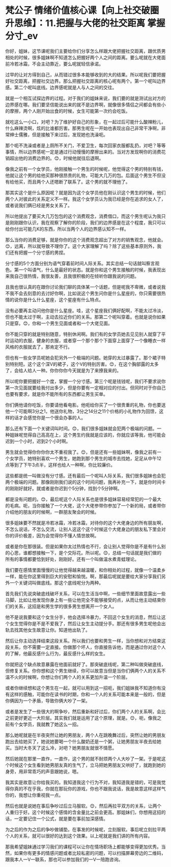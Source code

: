 # 梵公子 情绪价值核心课【向上社交破圈升思维】：11.把握与大佬的社交距离 掌握分寸_ev

你好，姐妹，这节课呢我们主要给你们分享怎么样跟大佬把握社交距离，跟优质男相处的时候，很多姐妹啊不知道怎么把握好两个人之间的距离。要么呢就在大佬面前冷若冰霜，不会主动靠近，要么呢就轻信承诺。

过早的让对方得到自己，从而错过很多本能够收到的大的结果。所以呢我们要把握好社交距离，把握社交边界。那么把握社交距离的核心呢有两个。第一个呢叫边界感。第二个呢叫底线。边界感呢就是人与人之间的交往。

就是一个相互试探边界的过程。对于我们的姐妹来说，我们要的就是测试出对方的边界感在哪。我们要坚信能说出来的就不是边界啊，就像很多情侣之间都会有些小的摩擦，两个人刚开始出食的时候，女生可能第一次约会吃饭。

就吃这么一小口，对吧？为了维护好自己的形象，在一起过后可能什么酸辣粉儿，什么麻辣烫啊，炫的比谁都厉害。那男生呢在一开始也表现出自己非常干净啊，非常绅士儒雅，但是接触下来过后，发现她也洗澡呃。

那个呃不洗澡或者是上厕所不关门，不爱卫生，每次回家衣服都乱扔，对吧？等等事情，所以边界感呢一定是通过行动慢慢的摩擦出来的。当对方发现啊你的消费花销超出他的消费边界的。😊，时候他就往后退啊。

像我之前有一个女学员，他刚接触一个男生的时候呢，他觉得这个男的特别有钱，他就让这个男的给他买那种很昂贵的礼物，可能大几万的包。后面这个男生不但没有给他买，而且两个人还嗯断了联系了。这个男的就不理他了。

那其实这个是什么原因呢？就是因为这个女学员他在刚认识这个男生的时候，他们两个人对彼此的关系定义不一样。我这个女学员认为我已经是你在追求的女人了，或者说我们俩已经是男女关系了。

所以他提出了要买大几万包包的这个消费观念，消费借口，而这个男生呢认为我只是刚刚跟你认识，我在观察了解你的阶段，我们的边界感是在这个程度，我只可以给你付出可能几K的东西，所以当两个人的边界感认知不一样。

那么当你的消费足够，就是你你的这个消费观念超出了对方的销售观念，他就会。😊，远离，所以就导致不理你了。这个大家理解了吗？除了这些基本原则外，我们还有把握一个分寸感的男捏。

分寸感的5个方面分别为语气穿着前时间人际关系。其实总结一句话就叫察言观色。第一个叫语气，什么是最好的状态。就是你和这个男生接触的时候，我表现出来我自己很热情，我很友善，且我很积极的在倾听你跟我说的问题。

且我也很认真的在跟你讨论我们聊的具体某一个话题，但是呢我不卑微，或者说我不我不会去刻意的去讨好你啊，比如说这个男生问你是什么星座的，你只需要很热情的说你是什么什么星座，这个星座有什么特点。

没有必要再主动问他你是什么星座。哇，这个星座我们俩好配啊，不能太过冷淡，但也不能太过于啊，主动去拉近你们的关系。那第二个呢叫穿着。也就是说你如果只是穿。😊，你和一个男生见面或者和一个大佬见面。

你不能只穿的就是特别随意，特别休闲啊。我们有的女学员她去见见别人就穿了平时运动的衣服，健身的衣服，或者穿一个那个那个下面穿上面穿了一个像睡衣一样风格的衣服就去了，那肯定不行。

但也有一些女学员呢她会犯另外一个极端的问题。她穿的太过暴露了。那个裙子特别特别短。这个这个深V的裙子，这个V的特别厉害。😊，在这个胸部露的太多了，会给人给人一种。你你你你今天就是为了来撩我来的。

所以呢你要把握好一个度，掌握一个分寸感。第三个呢是钱钱呢，我们不要求说你第一次见面就要给我付出多少，但是你要有一定相对应的付出。但同时对于你自己也要有要求，就是你不能所有的东西都让男生买单。

你们俩他请你吃饭，你要请他看电影。他呃给你买了一个很贵重的礼物，你也要送他一个可能啊3分之1，他送你礼物，3分之14分之11个价格的小礼物作为回馈，这样的话才会感觉你是一个很会办事的人。

那么还有下面一个关键词叫时间。😊，我们很多姐妹就会犯两个极端的问题。一种姐妹呢觉得自己高高在上，这个男生约我就是应该的，你就应该等我，他可能会迟到一个小时，迟到2个小时啊。

男生就会觉得你你你你太不重视我了。😊，但是还有一些姐妹啊，像我之前有一个女学员，她特别喜欢一个男生，她跑到那个男生的城市去找她，足足从中午12点等到了下午3点半，这样也给人一种啊，你比较廉价。

这些都是统一叫做没有分寸感。还有最后一个呢叫人际关系，我们很多姐妹也会犯两个极端的问题。那像刚刚我们说的这个时间问题，我再补充一下，就是你时间卡的刚刚好就好。就或者是你迟到个5分钟，找到个5分钟啊。

都是没有问题的。😊，最后呢这个人际关系也是很多姐妹容易经常犯的一个最大的毛病。呃，当你接触了一个大佬，这个大佬参带你参加了一个新的局，或者带你介绍他的朋友的时候啊，一群朋友聚会的时候。

很多姐妹要不然就是冷若冰霜，冷若冰霜，对待你的这个大佬身边的所有朋友啊，不怎么说话，不怎么交流，让别人这这个这个时候这个大佬身边的朋友私下里会对你的评价极差，因为会觉得你不懂人情世故啊。

或者是你在那很装。但是如果你太过热情也不行，会让别人觉得你是不是有什么别的心思，谁都想接触一下，是个交际花。所以呢。😊，总结一句话就是我们做的所有的事情都要恰到好处，刚刚好。还有一个叫做温水煮青蛙理论。

我们要在感情里面慢慢的让他觉得越来越温暖，和你相处的过程，就像一个温柔乡一样，能在你这里得到巨大的安慰和愉悦。啊，那最后呢就是要给大家分享我们另外一个关键词叫做底线。那这个底线呢分为两种。

首先我们先说突破底线破坏关系，可以在生活当中啊，一些细节里面故意露出一些马脚，比如让他发现你身上有一些让他完全不能够接受的点，从而让他主动结束你们的关系，这招是和男生学的很多男生想离开一个女人。

他不是说我要和这个女生分手，他会选择冷暴力，不回这个女生的消息，然后让这个女生觉得你是不是不爱我了，然后让女生主动提分手。那还有很多男生呢他会出轨去找其他女生故意让你。知道他出轨了。

然后让你主动选择结束这段关系。所以我们也要和男生一样，当你想和对方结束这段关系，你不需要一定直接。你做那个坏人，你直接告诉他，而是通过你对这个人的了解，他最反感什么行为，最反感什么样的女生。

你就把这个缺点故意暴露在他面前就好了。那突破底线呢，第二种叫做突破底线，但修复关系。你你想和这个男生继续，你可以故意当但是当你们俩两个人的关系不温不火的时候啊，你想让你们两个人的关系更加升温一个阶层。

或者你继续想和这个男生在一起，就可以用到这一招呃，我们姐妹我不知道你有没有这样的感触，可能你在读书的时期，你和一个人的关系可能本来是一般的，但是你俩因为一个矛盾，导致你俩大吵了一架。

或者是发生了一些很大的啊争吵，然后重新和好过后，你们两个人的关系啊，会比之前更好更近一大阶层。其实我们就是运用了这个原理，就是。😊，呃，像我之前有个女学员，我就教了她这么一招。

那么她呢就是在半夜突然让她的男朋友，两个人在跳晚舞过后，突然让她的男朋友跑出去给她买了，她说她要喝一个什么酸奶还是一个粥，让她男朋友半夜去给她买。当时大冬天了这么冷，对吧？她男朋友就很不情愿。

然后她就在那里一直作，一直作，这个男的就不耐烦两个人大吵了一架。于是呢这个时候这个女生看到她男朋友真的生气了，立马把她男朋友又哄好了，就跑到她的身旁，用非常乖巧的声音跟她说，嗯。

我其实是故意让你给我买的。我知道我这个行为不对，我知道我是错的，可是我觉得你真的不在乎我，你就在那玩你的游戏，你也不跟我说话，我是故意这样这样气你的，我想让你重视我一点。

然后也就是说她在事后争吵过后立马服软。😊，然后再拉平双方的关系，让两个人重归于好。这个时候这个感情的含金量比之前会更高。那姐妹们，你想用这招的话，一定要记住一个公式，就是要在事前加深感情。

为之后的作为之后的争吵做铺垫。在事发的时候呢，立刻服软。事后呢立刻拉平两个人的关系，就可以很好的达到这个效果。以上呢就是我们讲的所有内容。

那我希望姐妹通过学习我们的课程可以让你在情场职场上都能够变得更加优秀。当然，如果你有更多的情感问题或者比较私密的问题，可以扫描屏幕旁边的二维码，跟我本人一V一联系，那也可以参加我们的一V一陪跑咨询。

